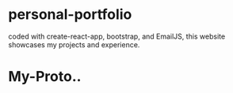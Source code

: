 # personal-portfolio

coded with create-react-app, bootstrap, and EmailJS, this website showcases my projects and experience. 

# My-Proto..
